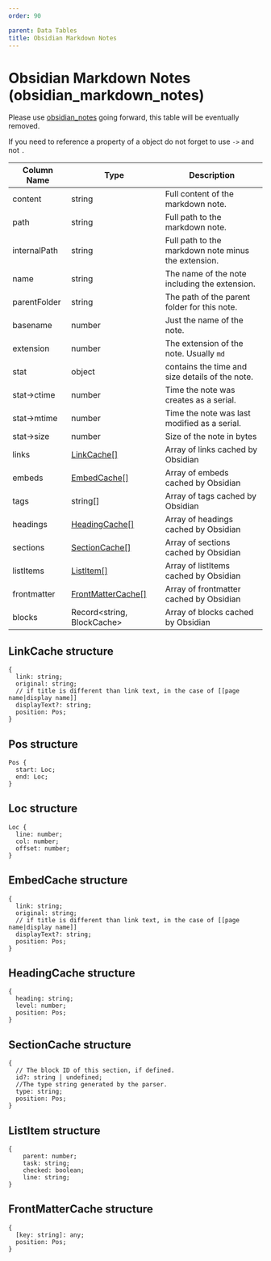 ```yaml
---
order: 90

parent: Data Tables
title: Obsidian Markdown Notes
---
```

# Obsidian Markdown Notes (obsidian_markdown_notes)

Please use [obsidian_notes](../obsidian-notes) going forward, this table will be eventually removed.

If you need to reference a property of a object do not forget to use `->` and not `.`

| Column Name  | Type                                              | Description                                         |
| ------------ | ------------------------------------------------- | --------------------------------------------------- |
| content      | string                                            | Full content of the markdown note.                  |
| path         | string                                            | Full path to the markdown note.                     |
| internalPath | string                                            | Full path to the markdown note minus the extension. |
| name         | string                                            | The name of the note including the extension.       |
| parentFolder | string                                            | The path of the parent folder for this note.        |
| basename     | number                                            | Just the name of the note.                          |
| extension    | number                                            | The extension of the note. Usually `md`             |
| stat         | object                                            | contains the time and size details of the note.     |
| stat->ctime  | number                                            | Time the note was creates as a serial.              |
| stat->mtime  | number                                            | Time the note was last modified as a serial.        |
| stat->size   | number                                            | Size of the note in bytes                           |
| links        | [LinkCache[]](#linkcache-structure)               | Array of links cached by Obsidian                   |
| embeds       | [EmbedCache[]](#embedcache-structure)             | Array of embeds cached by Obsidian                  |
| tags         | string[]                                          | Array of tags cached by Obsidian                    |
| headings     | [HeadingCache[]](#headingcache-structure)         | Array of headings cached by Obsidian                |
| sections     | [SectionCache[]](#sectioncache-structure)         | Array of sections cached by Obsidian                |
| listItems    | [ListItem[]](#listcache-structure)                | Array of listItems cached by Obsidian               |
| frontmatter  | [FrontMatterCache[]](#frontmattercache-structure) | Array of frontmatter cached by Obsidian             |
| blocks       | Record<string, BlockCache>                        | Array of blocks cached by Obsidian                  |

## LinkCache structure

```text
{
  link: string;
  original: string;
  // if title is different than link text, in the case of [[page name|display name]]
  displayText?: string;
  position: Pos;
}
```

## Pos structure

```text
Pos {
  start: Loc;
  end: Loc;
}
```

## Loc structure

```text
Loc {
  line: number;
  col: number;
  offset: number;
}
```

## EmbedCache structure

```text
{
  link: string;
  original: string;
  // if title is different than link text, in the case of [[page name|display name]]
  displayText?: string;
  position: Pos;
}
```

## HeadingCache structure

```text
{
  heading: string;
  level: number;
  position: Pos;
}
```

## SectionCache structure

```text
{
  // The block ID of this section, if defined.
  id?: string | undefined;
  //The type string generated by the parser.
  type: string;
  position: Pos;
}
```

## ListItem structure

```text
{
    parent: number;
    task: string;
    checked: boolean;
    line: string;
}
```

## FrontMatterCache structure

```text
{
  [key: string]: any;
  position: Pos;
}
```
